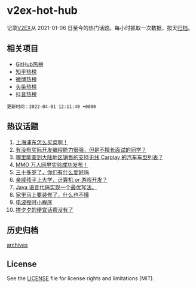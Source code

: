 # v2ex-hot-hub

 记录[V2EX](https://www.v2ex.com/)从 2021-01-06 日至今的热门话题。每小时抓取一次数据，按天[归档](archives)。
 
 ## 相关项目

- [GitHub热榜](https://github.com/snaildev/github-hot-hub)
- [知乎热榜](https://github.com/snaildev/zhihu-hot-hub)
- [微博热榜](https://github.com/snaildev/weibo-hot-hub)
- [头条热榜](https://github.com/snaildev/toutiao-hot-hub)
- [抖音热榜](https://github.com/snaildev/douyin-hot-hub)


 `更新时间：2022-04-01 12:11:40 +0800`

## 热议话题

1. [上海浦东怎么买菜啊！](https://www.v2ex.com/t/844100)
1. [有没有实际开发编程能力很强，但是不擅长面试的同学？](https://www.v2ex.com/t/844102)
1. [哪里能查到大陆地区销售的支持无线 Carplay 的汽车车型列表？](https://www.v2ex.com/t/844077)
1. [MMO 万人同屏实验成功发布！](https://www.v2ex.com/t/844129)
1. [三十多岁了，你们有什么爱好吗](https://www.v2ex.com/t/844250)
1. [亲戚孩子上大学，计算机 or 游戏开发？](https://www.v2ex.com/t/844076)
1. [Java 语言代码实现一个最优写法。](https://www.v2ex.com/t/844140)
1. [家里马上要装修了，什么也不懂](https://www.v2ex.com/t/844240)
1. [电波授时小程序](https://www.v2ex.com/t/844122)
1. [拼夕夕的便宜话费没有了](https://www.v2ex.com/t/844208)

## 历史归档

[archives](archives)

## License

See the [LICENSE](LICENSE) file for license rights and limitations (MIT).
